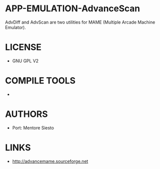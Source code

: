 APP-EMULATION-AdvanceScan
=========================

AdvDiff and AdvScan are two utilities for MAME (Multiple Arcade Machine Emulator).

LICENSE
===============
* GNU GPL V2

COMPILE TOOLS
===============
* 

AUTHORS
===============
* Port: Mentore Siesto

LINKS
===============
* http://advancemame.sourceforge.net
